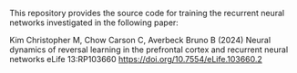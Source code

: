 This repository provides the source code for training the recurrent neural networks investigated in the following paper:

Kim Christopher M, Chow Carson C, Averbeck Bruno B (2024) Neural dynamics of reversal learning in the prefrontal cortex and recurrent neural networks eLife 13:RP103660
https://doi.org/10.7554/eLife.103660.2

